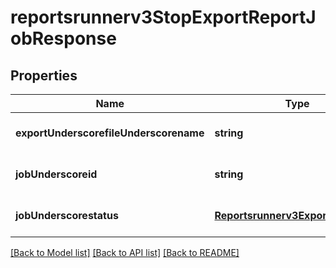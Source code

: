 # reportsrunnerv3StopExportReportJobResponse

## Properties
Name | Type | Description | Notes
------------ | ------------- | ------------- | -------------
**exportUnderscorefileUnderscorename** | **string** |  | [optional] [default to null]
**jobUnderscoreid** | **string** |  | [optional] [default to null]
**jobUnderscorestatus** | [**Reportsrunnerv3ExportJobStatus**](Reportsrunnerv3ExportJobStatus.md) |  | [optional] [default to null]

[[Back to Model list]](../README.md#documentation-for-models) [[Back to API list]](../README.md#documentation-for-api-endpoints) [[Back to README]](../README.md)


